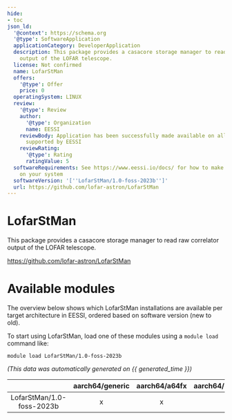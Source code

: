 ```yaml
---
hide:
- toc
json_ld:
  '@context': https://schema.org
  '@type': SoftwareApplication
  applicationCategory: DeveloperApplication
  description: This package provides a casacore storage manager to read raw correlator
    output of the LOFAR telescope.
  license: Not confirmed
  name: LofarStMan
  offers:
    '@type': Offer
    price: 0
  operatingSystem: LINUX
  review:
    '@type': Review
    author:
      '@type': Organization
      name: EESSI
    reviewBody: Application has been successfully made available on all architectures
      supported by EESSI
    reviewRating:
      '@type': Rating
      ratingValue: 5
  softwareRequirements: See https://www.eessi.io/docs/ for how to make EESSI available
    on your system
  softwareVersion: '[''LofarStMan/1.0-foss-2023b'']'
  url: https://github.com/lofar-astron/LofarStMan
---
```


LofarStMan
==========


This package provides a casacore storage manager to read raw correlator output of the LOFAR telescope.

https://github.com/lofar-astron/LofarStMan
# Available modules


The overview below shows which LofarStMan installations are available per target architecture in EESSI, ordered based on software version (new to old).

To start using LofarStMan, load one of these modules using a `module load` command like:

```shell
module load LofarStMan/1.0-foss-2023b
```

*(This data was automatically generated on {{ generated_time }})*

| |aarch64/generic|aarch64/a64fx|aarch64/neoverse_n1|aarch64/neoverse_v1|aarch64/nvidia/grace|x86_64/generic|x86_64/amd/zen2|x86_64/amd/zen3|x86_64/amd/zen4|x86_64/intel/cascadelake|x86_64/intel/haswell|x86_64/intel/icelake|x86_64/intel/sapphirerapids|x86_64/intel/skylake_avx512|
| :---: | :---: | :---: | :---: | :---: | :---: | :---: | :---: | :---: | :---: | :---: | :---: | :---: | :---: | :---: |
|LofarStMan/1.0-foss-2023b|x|x|x|x|x|x|x|x|x|x|x|x|x|x|
